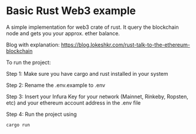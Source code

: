# Basic Rust Web3 example

A simple implementation for web3 crate of rust. It query the blockchain node and gets you your approx. ether balance.

Blog with explanation: https://blog.lokeshkr.com/rust-talk-to-the-ethereum-blockchain

To run the project:

Step 1: Make sure you have cargo and rust installed in your system

Step 2: Rename the .env.example to .env

Step 3: Insert your Infura Key for your network (Mainnet, Rinkeby, Ropsten, etc) and your ethereum account address in the .env file

Step 4: Run the project using
```
cargo run
```